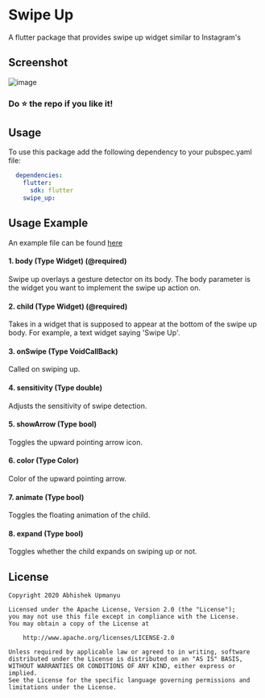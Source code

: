 # Swipe Up

A flutter package that provides swipe up widget similar to Instagram&#x27;s

## Screenshot

![image](https://raw.githubusercontent.com/abhishekUpmanyu/swipe_up/master/screenshot/animation.gif)

### Do :star: the repo if you like it!

## Usage

To use this package add the following dependency to your pubspec.yaml file:

```yaml
  dependencies:
    flutter:
      sdk: flutter
    swipe_up:
```

## Usage Example

An example file can be found [here](example/example.dart)

####    1. body (Type Widget) (@required)
Swipe up overlays a gesture detector on its body. The body parameter is the widget you want to implement the swipe up action on.

####    2. child (Type Widget) (@required)
Takes in a widget that is supposed to appear at the bottom of the swipe up body. For example, a text widget saying 'Swipe Up'.

####    3. onSwipe (Type VoidCallBack)
Called on swiping up.

####    4. sensitivity (Type double)
Adjusts the sensitivity of swipe detection.

####    5. showArrow (Type bool)
Toggles the upward pointing arrow icon.

####    6. color (Type Color)
Color of the upward pointing arrow.

####    7. animate (Type bool)
Toggles the floating animation of the child.

####    8. expand (Type bool)
Toggles whether the child expands on swiping up or not.

## License

    Copyright 2020 Abhishek Upmanyu

    Licensed under the Apache License, Version 2.0 (the "License");
    you may not use this file except in compliance with the License.
    You may obtain a copy of the License at
    
        http://www.apache.org/licenses/LICENSE-2.0
    
    Unless required by applicable law or agreed to in writing, software
    distributed under the License is distributed on an "AS IS" BASIS,
    WITHOUT WARRANTIES OR CONDITIONS OF ANY KIND, either express or implied.
    See the License for the specific language governing permissions and
    limitations under the License.
